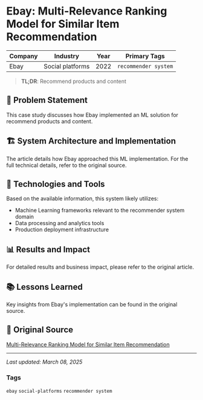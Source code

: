 # Ebay: Multi-Relevance Ranking Model for Similar Item Recommendation

| Company | Industry | Year | Primary Tags | 
|---------|----------|------|--------------|
| Ebay | Social platforms | 2022 | `recommender system` |

> **TL;DR**: Recommend products and content

## 📝 Problem Statement

This case study discusses how Ebay implemented an ML solution for recommend products and content.

## 🏗️ System Architecture and Implementation

The article details how Ebay approached this ML implementation. For the full technical details, refer to the original source.

## 🔧 Technologies and Tools

Based on the available information, this system likely utilizes:

- Machine Learning frameworks relevant to the recommender system domain
- Data processing and analytics tools
- Production deployment infrastructure

## 📊 Results and Impact

For detailed results and business impact, please refer to the original article.

## 📚 Lessons Learned

Key insights from Ebay's implementation can be found in the original source.

## 🔗 Original Source

[Multi-Relevance Ranking Model for Similar Item Recommendation](https://tech.ebayinc.com/engineering/multi-relevance-ranking-model-for-similar-item-recommendation/)

---

*Last updated: March 08, 2025*

### Tags

`ebay` `social-platforms` `recommender system`
